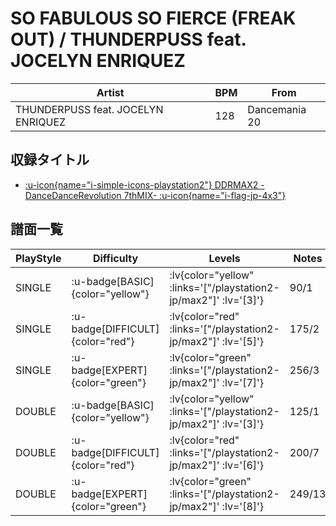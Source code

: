 # SO FABULOUS SO FIERCE (FREAK OUT) / THUNDERPUSS feat. JOCELYN ENRIQUEZ

|Artist|BPM|From|
|------|---|----|
|THUNDERPUSS feat. JOCELYN ENRIQUEZ|128|Dancemania 20|

## 収録タイトル

- [ :u-icon{name="i-simple-icons-playstation2"} DDRMAX2 -DanceDanceRevolution 7thMIX- :u-icon{name="i-flag-jp-4x3"} ](/playstation2-jp/max2)

## 譜面一覧

|PlayStyle|Difficulty|Levels|Notes|Movie|
|---------|----------|------|-----|-----|
|SINGLE| :u-badge[BASIC]{color="yellow"} | :lv{color="yellow" :links='["/playstation2-jp/max2"]' :lv='[3]'} |90/1||
|SINGLE| :u-badge[DIFFICULT]{color="red"} | :lv{color="red" :links='["/playstation2-jp/max2"]' :lv='[5]'} |175/2||
|SINGLE| :u-badge[EXPERT]{color="green"} | :lv{color="green" :links='["/playstation2-jp/max2"]' :lv='[7]'} |256/3||
|DOUBLE| :u-badge[BASIC]{color="yellow"} | :lv{color="yellow" :links='["/playstation2-jp/max2"]' :lv='[3]'} |125/1||
|DOUBLE| :u-badge[DIFFICULT]{color="red"} | :lv{color="red" :links='["/playstation2-jp/max2"]' :lv='[6]'} |200/7||
|DOUBLE| :u-badge[EXPERT]{color="green"} | :lv{color="green" :links='["/playstation2-jp/max2"]' :lv='[8]'} |249/13||
